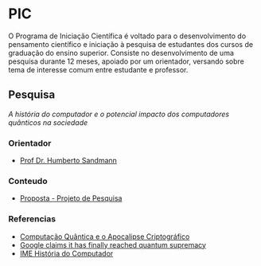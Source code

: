 # PIC

O Programa de Iniciação Científica é voltado para o desenvolvimento do pensamento científico e iniciação à pesquisa de estudantes dos cursos de graduação do ensino superior. Consiste no desenvolvimento de uma pesquisa durante 12 meses, apoiado por um orientador, versando sobre tema de interesse comum entre estudante e professor.

## Pesquisa
*A história do computador e o potencial impacto dos computadores quânticos na sociedade*

### Orientador
 - [Prof Dr. Humberto Sandmann](https://hsandmann.github.io)

### Conteudo

- [Proposta  - Projeto de Pesquisa](https://www.sugarsync.com/pf/D4503280_09675952_15076)

### Referencias

- [Computação Quântica e o Apocalipse Criptográfico](http://www.serpro.gov.br/menu/noticias/noticias-2019/computacao-quantica-apocalipse-criptografico-parte-1)
- [Google claims it has finally reached quantum supremacy](https://www.newscientist.com/article/2217347-google-claims-it-has-finally-reached-quantum-supremacy/)
- [IME História do Computador](https://www.ime.usp.br/~macmulti/historico/)
